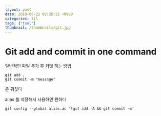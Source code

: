 ```yaml
---
layout: post
date: 2019-06-21 09:20:22 +0900
categories: til
tags: ["tool"]
thumbnail: /thumbnails/git.jpg
---
```


# Git add and commit in one command

일반적인 파일 추가 후 커밋 하는 방법

    git add .
    git commit -m "message"

은 귀찮다

alias 를 지정해서 사용하면 편하다

    git config --global alias.ac '!git add -A && git commit -m'
